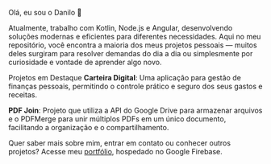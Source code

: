 Olá, eu sou o Danilo 👋

Atualmente, trabalho com Kotlin, Node.js e Angular, desenvolvendo soluções modernas e eficientes para diferentes necessidades.
Aqui no meu repositório, você encontra a maioria dos meus projetos pessoais — muitos deles surgiram para resolver demandas do dia a dia ou simplesmente por curiosidade e vontade de aprender algo novo.

Projetos em Destaque
**Carteira Digital**:
Uma aplicação para gestão de finanças pessoais, permitindo o controle prático e seguro dos seus gastos e receitas.

**PDF Join**:
Projeto que utiliza a API do Google Drive para armazenar arquivos e o PDFMerge para unir múltiplos PDFs em um único documento, facilitando a organização e o compartilhamento.

Quer saber mais sobre mim, entrar em contato ou conhecer outros projetos?
Acesse meu [portfólio](https://portfolio-danilo.web.app/home), hospedado no Google Firebase.
